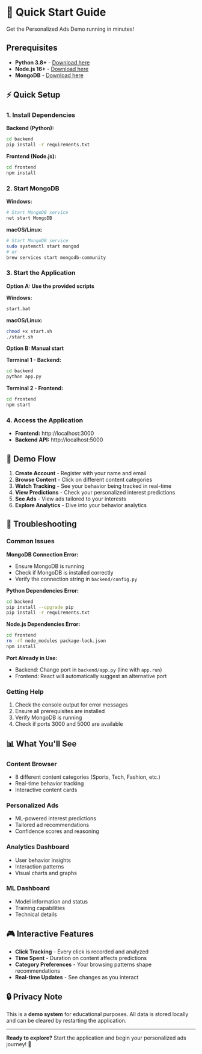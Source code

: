 # 🚀 Quick Start Guide

Get the Personalized Ads Demo running in minutes!

## Prerequisites

- **Python 3.8+** - [Download here](https://www.python.org/downloads/)
- **Node.js 16+** - [Download here](https://nodejs.org/)
- **MongoDB** - [Download here](https://www.mongodb.com/try/download/community)

## ⚡ Quick Setup

### 1. Install Dependencies

**Backend (Python):**
```bash
cd backend
pip install -r requirements.txt
```

**Frontend (Node.js):**
```bash
cd frontend
npm install
```

### 2. Start MongoDB

**Windows:**
```bash
# Start MongoDB service
net start MongoDB
```

**macOS/Linux:**
```bash
# Start MongoDB service
sudo systemctl start mongod
# or
brew services start mongodb-community
```

### 3. Start the Application

**Option A: Use the provided scripts**

**Windows:**
```bash
start.bat
```

**macOS/Linux:**
```bash
chmod +x start.sh
./start.sh
```

**Option B: Manual start**

**Terminal 1 - Backend:**
```bash
cd backend
python app.py
```

**Terminal 2 - Frontend:**
```bash
cd frontend
npm start
```

### 4. Access the Application

- **Frontend:** http://localhost:3000
- **Backend API:** http://localhost:5000

## 🎯 Demo Flow

1. **Create Account** - Register with your name and email
2. **Browse Content** - Click on different content categories
3. **Watch Tracking** - See your behavior being tracked in real-time
4. **View Predictions** - Check your personalized interest predictions
5. **See Ads** - View ads tailored to your interests
6. **Explore Analytics** - Dive into your behavior analytics

## 🔧 Troubleshooting

### Common Issues

**MongoDB Connection Error:**
- Ensure MongoDB is running
- Check if MongoDB is installed correctly
- Verify the connection string in `backend/config.py`

**Python Dependencies Error:**
```bash
cd backend
pip install --upgrade pip
pip install -r requirements.txt
```

**Node.js Dependencies Error:**
```bash
cd frontend
rm -rf node_modules package-lock.json
npm install
```

**Port Already in Use:**
- Backend: Change port in `backend/app.py` (line with `app.run`)
- Frontend: React will automatically suggest an alternative port

### Getting Help

1. Check the console output for error messages
2. Ensure all prerequisites are installed
3. Verify MongoDB is running
4. Check if ports 3000 and 5000 are available

## 📊 What You'll See

### Content Browser
- 8 different content categories (Sports, Tech, Fashion, etc.)
- Real-time behavior tracking
- Interactive content cards

### Personalized Ads
- ML-powered interest predictions
- Tailored ad recommendations
- Confidence scores and reasoning

### Analytics Dashboard
- User behavior insights
- Interaction patterns
- Visual charts and graphs

### ML Dashboard
- Model information and status
- Training capabilities
- Technical details

## 🎮 Interactive Features

- **Click Tracking** - Every click is recorded and analyzed
- **Time Spent** - Duration on content affects predictions
- **Category Preferences** - Your browsing patterns shape recommendations
- **Real-time Updates** - See changes as you interact

## 🔒 Privacy Note

This is a **demo system** for educational purposes. All data is stored locally and can be cleared by restarting the application.

---

**Ready to explore?** Start the application and begin your personalized ads journey! 🎉 
